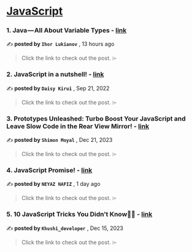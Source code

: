 
<h1><a href=https://medium.com/tag/javascript-development/recommended target="_blank" rel="noopener noreferrer">JavaScript</a></h1>
<h3>1. Java — All About Variable Types - <a href=https://medium.com/@lukianovihor/java-all-about-variable-types-8d47a0fbba48?source=tag_recommended_feed---------0-84----------javascript_development----------9234adb1_a524_4407_8fd5_6e0fbaa6ff0d------- target="_blank" rel="noopener noreferrer">link</a></h3>

✍️ **posted by `Ihor Lukianov`** <date> , 13 hours ago</date>

<blockquote>Click the link to check out the post. ⌲</blockquote>

<h3>2. JavaScript in a nutshell! - <a href=https://medium.com/@daisykirui/javascript-in-a-nutshell-669dab5b6e78?source=tag_recommended_feed---------1-107----------javascript_development----------9234adb1_a524_4407_8fd5_6e0fbaa6ff0d------- target="_blank" rel="noopener noreferrer">link</a></h3>

✍️ **posted by `Daisy Kirui`** <date> , Sep 21, 2022</date>

<blockquote>Click the link to check out the post. ⌲</blockquote>

<h3>3. Prototypes Unleashed: Turbo Boost Your JavaScript and Leave Slow Code in the Rear View Mirror! - <a href=https://medium.com/javascript-in-plain-english/prototypes-unleashed-turbo-boost-your-javascript-and-leave-slow-code-in-the-rear-view-mirror-8085e3b877ac?source=tag_recommended_feed---------2-85----------javascript_development----------9234adb1_a524_4407_8fd5_6e0fbaa6ff0d------- target="_blank" rel="noopener noreferrer">link</a></h3>

✍️ **posted by `Shimon Moyal`** <date> , Dec 21, 2023</date>

<blockquote>Click the link to check out the post. ⌲</blockquote>

<h3>4. JavaScript Promise! - <a href=https://medium.com/@neyaznafiz/javascript-promise-bc7059c6be8f?source=tag_recommended_feed---------3-84----------javascript_development----------9234adb1_a524_4407_8fd5_6e0fbaa6ff0d------- target="_blank" rel="noopener noreferrer">link</a></h3>

✍️ **posted by `NEYAZ NAFIZ`** <date> , 1 day ago</date>

<blockquote>Click the link to check out the post. ⌲</blockquote>

<h3>5. 10 JavaScript Tricks You Didn’t Know🤞🚀 - <a href=https://medium.com/@khushi1399gupta/10-javascript-tricks-you-didnt-know-cb23d4bd23e6?source=tag_recommended_feed---------4-85----------javascript_development----------9234adb1_a524_4407_8fd5_6e0fbaa6ff0d------- target="_blank" rel="noopener noreferrer">link</a></h3>

✍️ **posted by `Khushi_developer`** <date> , Dec 15, 2023</date>

<blockquote>Click the link to check out the post. ⌲</blockquote>

